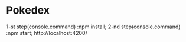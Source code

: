 # Pokedex
1-st step(console.command) :npm install;
2-nd step(console.command)  :npm start;
http://localhost:4200/
